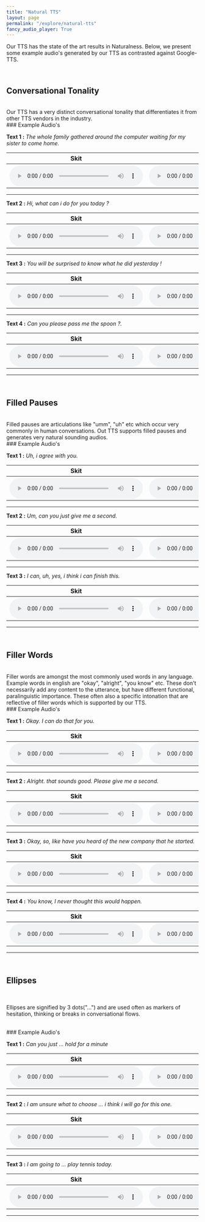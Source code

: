```yaml
---
title: "Natural TTS"
layout: page
permalink: "/explore/natural-tts"
fancy_audio_player: True
---
```


Our TTS has the state of the art results in Naturalness. Below, we present some example audio's generated by our TTS as contrasted against Google-TTS.

<br>

## Conversational Tonality
<br/>
Our TTS has a very distinct conversational tonality that differentiates it from other TTS vendors in the industry.
<br/>
### Example Audio's
<br/>
<p><b>Text 1 :</b> <em>The whole family gathered around the computer waiting for my sister to come home.</em> </p>
<table style="width:100%">
      <tr>
        <th>Skit</th>
        <th>Google</th>
      </tr>
      <tr>
        <th>
          <audio controls style="width: 350px;">
            <source src="https://p1-tts-experiments.s3.ap-south-1.amazonaws.com/demo/natural-tts/conv/vaanya/Conv-1.wav" type="audio/mpeg">
            Your browser does not support the audio element.
          </audio>
        </th>
        <th>
          <audio controls style="width: 350px;">
            <source src="https://p1-tts-experiments.s3.ap-south-1.amazonaws.com/demo/natural-tts/conv/google/Conv-1.wav" type="audio/mpeg">
            Your browser does not support the audio element.
          </audio>
        </th>
      </tr>
    </table>
<hr>

<p><b>Text 2 :</b> <em>Hi, what can i do for you today ?</em> </p>
<table style="width:100%">
      <tr>
        <th>Skit</th>
        <th>Google</th>
      </tr>
      <tr>
        <th>
          <audio controls style="width: 350px;">
            <source src="https://p1-tts-experiments.s3.ap-south-1.amazonaws.com/demo/natural-tts/conv/vaanya/Conv-2.wav" type="audio/mpeg">
            Your browser does not support the audio element.
          </audio>
        </th>
        <th>
          <audio controls style="width: 350px;">
            <source src="https://p1-tts-experiments.s3.ap-south-1.amazonaws.com/demo/natural-tts/conv/google/Conv-2.wav" type="audio/mpeg">
            Your browser does not support the audio element.
          </audio>
        </th>
      </tr>
    </table>
<hr>

<p><b>Text 3 :</b> <em>You will be surprised to know what he did yesterday !</em> </p>
<table style="width:100%">
      <tr>
        <th>Skit</th>
        <th>Google</th>
      </tr>
      <tr>
        <th>
          <audio controls style="width: 350px;">
            <source src="https://p1-tts-experiments.s3.ap-south-1.amazonaws.com/demo/natural-tts/conv/vaanya/Conv-3.wav" type="audio/mpeg">
            Your browser does not support the audio element.
          </audio>
        </th>
        <th>
          <audio controls style="width: 350px;">
            <source src="https://p1-tts-experiments.s3.ap-south-1.amazonaws.com/demo/natural-tts/conv/google/Conv-3.wav" type="audio/mpeg">
            Your browser does not support the audio element.
          </audio>
        </th>
      </tr>
    </table>
<hr>

<p><b>Text 4 :</b> <em>Can you please pass me the spoon ?.</em> </p>
<table style="width:100%">
      <tr>
        <th>Skit</th>
        <th>Google</th>
      </tr>
      <tr>
        <th>
          <audio controls style="width: 350px;">
            <source src="https://p1-tts-experiments.s3.ap-south-1.amazonaws.com/demo/natural-tts/conv/vaanya/Conv-4.wav" type="audio/mpeg">
            Your browser does not support the audio element.
          </audio>
        </th>
        <th>
          <audio controls style="width: 350px;">
            <source src="https://p1-tts-experiments.s3.ap-south-1.amazonaws.com/demo/natural-tts/conv/google/Conv-4.wav" type="audio/mpeg">
            Your browser does not support the audio element.
          </audio>
        </th>
      </tr>
    </table>
<hr>

<br/>

## Filled Pauses
<br/>
Filled pauses are articulations like "umm", "uh" etc which occur very commonly in human conversations. Out TTS supports filled pauses and generates very natural sounding audios.
<br/>
### Example Audio's
<br/>
<p><b>Text 1 :</b> <em>Uh, i agree with you.</em> </p>
<table style="width:100%">
      <tr>
        <th>Skit</th>
        <th>Google</th>
      </tr>
      <tr>
        <th>
          <audio controls style="width: 350px;">
            <source src="https://p1-tts-experiments.s3.ap-south-1.amazonaws.com/demo/natural-tts/filled-pauses/vaanya/filled-pauses-1.wav" type="audio/mpeg">
            Your browser does not support the audio element.
          </audio>
        </th>
        <th>
          <audio controls style="width: 350px;">
            <source src="https://p1-tts-experiments.s3.ap-south-1.amazonaws.com/demo/natural-tts/filled-pauses/google/filled-pauses-1.wav" type="audio/mpeg">
            Your browser does not support the audio element.
          </audio>
        </th>
      </tr>
    </table>
<hr>

<p><b>Text 2 :</b> <em>Um, can you just give me a second.</em> </p>
<table style="width:100%">
      <tr>
        <th>Skit</th>
        <th>Google</th>
      </tr>
      <tr>
        <th>
          <audio controls style="width: 350px;">
            <source src="https://p1-tts-experiments.s3.ap-south-1.amazonaws.com/demo/natural-tts/filled-pauses/vaanya/filled-pauses-2.wav" type="audio/mpeg">
            Your browser does not support the audio element.
          </audio>
        </th>
        <th>
          <audio controls style="width: 350px;">
            <source src="https://p1-tts-experiments.s3.ap-south-1.amazonaws.com/demo/natural-tts/filled-pauses/google/filled-pauses-2.wav" type="audio/mpeg">
            Your browser does not support the audio element.
          </audio>
        </th>
      </tr>
    </table>
<hr>

<p><b>Text 3 :</b> <em>I can, uh, yes, i think i can finish this.</em> </p>
<table style="width:100%">
      <tr>
        <th>Skit</th>
        <th>Google</th>
      </tr>
      <tr>
        <th>
          <audio controls style="width: 350px;">
            <source src="https://p1-tts-experiments.s3.ap-south-1.amazonaws.com/demo/natural-tts/filled-pauses/vaanya/filled-pauses-3.wav" type="audio/mpeg">
            Your browser does not support the audio element.
          </audio>
        </th>
        <th>
          <audio controls style="width: 350px;">
            <source src="https://p1-tts-experiments.s3.ap-south-1.amazonaws.com/demo/natural-tts/filled-pauses/google/filled-pauses-3.wav" type="audio/mpeg">
            Your browser does not support the audio element.
          </audio>
        </th>
      </tr>
    </table>
<hr>

<br/>

## Filler Words
<br/>
Filler words are amongst the most commonly used words in any language. Example words in english are "okay", "alright", "you know" etc. These don't necessarily add any content to the utterance, but have different functional, paralinguistic importance. These often also a specific intonation that are reflective of filler words which is supported by our TTS.
<br/>
### Example Audio's
<br/>
<p><b>Text 1 :</b> <em>Okay. I can do that for you.</em> </p>
<table style="width:100%">
      <tr>
        <th>Skit</th>
        <th>Google</th>
      </tr>
      <tr>
        <th>
          <audio controls style="width: 350px;">
            <source src="https://p1-tts-experiments.s3.ap-south-1.amazonaws.com/demo/natural-tts/filler-words/vaanya/filler-words-1.wav" type="audio/mpeg">
            Your browser does not support the audio element.
          </audio>
        </th>
        <th>
          <audio controls style="width: 350px;">
            <source src="https://p1-tts-experiments.s3.ap-south-1.amazonaws.com/demo/natural-tts/filler-words/google/filler-words-1.wav" type="audio/mpeg">
            Your browser does not support the audio element.
          </audio>
        </th>
      </tr>
    </table>
<hr>

<p><b>Text 2 :</b> <em>Alright. that sounds good. Please give me a second.</em> </p>
<table style="width:100%">
      <tr>
        <th>Skit</th>
        <th>Google</th>
      </tr>
      <tr>
        <th>
          <audio controls style="width: 350px;">
            <source src="https://p1-tts-experiments.s3.ap-south-1.amazonaws.com/demo/natural-tts/filler-words/vaanya/filler-words-2.wav" type="audio/mpeg">
            Your browser does not support the audio element.
          </audio>
        </th>
        <th>
          <audio controls style="width: 350px;">
            <source src="https://p1-tts-experiments.s3.ap-south-1.amazonaws.com/demo/natural-tts/filler-words/google/filler-words-2.wav" type="audio/mpeg">
            Your browser does not support the audio element.
          </audio>
        </th>
      </tr>
    </table>
<hr>

<p><b>Text 3 :</b> <em>Okay, so, like have you heard of the new company that he started.</em> </p>
<table style="width:100%">
      <tr>
        <th>Skit</th>
        <th>Google</th>
      </tr>
      <tr>
        <th>
          <audio controls style="width: 350px;">
            <source src="https://p1-tts-experiments.s3.ap-south-1.amazonaws.com/demo/natural-tts/filler-words/vaanya/filler-words-3.wav" type="audio/mpeg">
            Your browser does not support the audio element.
          </audio>
        </th>
        <th>
          <audio controls style="width: 350px;">
            <source src="https://p1-tts-experiments.s3.ap-south-1.amazonaws.com/demo/natural-tts/filler-words/google/filler-words-3.wav" type="audio/mpeg">
            Your browser does not support the audio element.
          </audio>
        </th>
      </tr>
    </table>
<hr>

<p><b>Text 4 :</b> <em>You know, I never thought this would happen.</em> </p>
<table style="width:100%">
      <tr>
        <th>Skit</th>
        <th>Google</th>
      </tr>
      <tr>
        <th>
          <audio controls style="width: 350px;">
            <source src="https://p1-tts-experiments.s3.ap-south-1.amazonaws.com/demo/natural-tts/filler-words/vaanya/filler-words-4.wav" type="audio/mpeg">
            Your browser does not support the audio element.
          </audio>
        </th>
        <th>
          <audio controls style="width: 350px;">
            <source src="https://p1-tts-experiments.s3.ap-south-1.amazonaws.com/demo/natural-tts/filler-words/google/filler-words-4.wav" type="audio/mpeg">
            Your browser does not support the audio element.
          </audio>
        </th>
      </tr>
    </table>
<hr>

<br/>

## Ellipses
<br/>

Ellipses are signified by 3 dots("...") and are used often as markers of hesitation, thinking or breaks in conversational flows.

<br/>
### Example Audio's
<br/>

<p><b>Text 1 :</b> <em>Can you just ... hold for a minute</em> </p>
<table style="width:100%">
      <tr>
        <th>Skit</th>
        <th>Google</th>
      </tr>
      <tr>
        <th>
          <audio controls style="width: 350px;">
            <source src="https://p1-tts-experiments.s3.ap-south-1.amazonaws.com/demo/natural-tts/ellipses/vaanya/ellipses-1.wav" type="audio/mpeg">
            Your browser does not support the audio element.
          </audio>
        </th>
        <th>
          <audio controls style="width: 350px;">
            <source src="https://p1-tts-experiments.s3.ap-south-1.amazonaws.com/demo/natural-tts/ellipses/google/ellipses-1.wav" type="audio/mpeg">
            Your browser does not support the audio element.
          </audio>
        </th>
      </tr>
    </table>
<hr>

<p><b>Text 2 :</b> <em>I am unsure what to choose ... i think i will go for this one. </em> </p>
<table style="width:100%">
      <tr>
        <th>Skit</th>
        <th>Google</th>
      </tr>
      <tr>
        <th>
          <audio controls style="width: 350px;">
            <source src="https://p1-tts-experiments.s3.ap-south-1.amazonaws.com/demo/natural-tts/ellipses/vaanya/ellipses-2.wav" type="audio/mpeg">
            Your browser does not support the audio element.
          </audio>
        </th>
        <th>
          <audio controls style="width: 350px;">
            <source src="https://p1-tts-experiments.s3.ap-south-1.amazonaws.com/demo/natural-tts/ellipses/google/ellipses-2.wav" type="audio/mpeg">
            Your browser does not support the audio element.
          </audio>
        </th>
      </tr>
    </table>
<hr>

<p><b>Text 3 :</b> <em>I am going to ... play tennis today.</em> </p>
<table style="width:100%">
      <tr>
        <th>Skit</th>
        <th>Google</th>
      </tr>
      <tr>
        <th>
          <audio controls style="width: 350px;">
            <source src="https://p1-tts-experiments.s3.ap-south-1.amazonaws.com/demo/natural-tts/ellipses/vaanya/ellipses-3.wav" type="audio/mpeg">
            Your browser does not support the audio element.
          </audio>
        </th>
        <th>
          <audio controls style="width: 350px;">
            <source src="https://p1-tts-experiments.s3.ap-south-1.amazonaws.com/demo/natural-tts/ellipses/google/ellipses-3.wav" type="audio/mpeg">
            Your browser does not support the audio element.
          </audio>
        </th>
      </tr>
    </table>
<hr>
